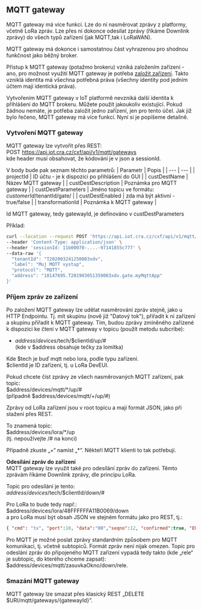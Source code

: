 ## MQTT gateway
MQTT gateway má více funkcí. Lze do ní nasměrovat zprávy z platformy, včetně LoRa zpráv. Lze přes ni dokonce odesílat zprávy (říkáme Downlink zprávy) do všech typů zařízení (jak MQTT,tak i LoRaWAN). 

MQTT gateway má dokonce i samostatnou část vyhrazenou pro shodnou funkčnost jako běžný broker. 

Přístup k MQTT gateway (potažmo brokeru) vzniká založením zařízení - ano, pro možnost využití MQTT gateway je potřeba [založit zařízení](/Vstup%20do%20IoT%20platformy/MQTT/README.md). 
Takto vzniklá identita má všechna potřebná práva (všechny identity pod jedním účtem mají identická práva).

Vytvořením MQTT gateway v IoT platformě nevzniká další identita k přihlášení do MQTT brokeru. Můžete použít jakoukoliv existující. Pokud žádnou nemáte, je potřeba založit jedno zařízení, jen pro tento účel. Jak již bylo řečeno, MQTT gateway má více funkcí. Nyní si je popíšeme detailně.

### Vytvoření MQTT gateway
MQTT gateway lze vytvořit přes REST:<br>
POST https://api.iot.cra.cz/cxf/api/v1/mqtt/gateways<br>
kde header musí obsahovat, že kódování je v json a sessionId.

V body bude pak seznam těchto parametrů:
| Parametr	| Popis |
| ---	| --- |
| projectId	| ID účtu - je k dispozici po přihlášení do GUI |
| custDestName	|  Název MQTT gateway |
| custDestDescription	| Poznámka pro MQTT gateway |
| custDestParameters	| Jméno topicu ve formátu: $customerId/$tenantId/gate/<gatewayId> |
| custDestEnabled	| zda má být aktivní - true/false |
| transformationId	| Poznámka k MQTT gateway |

Id MQTT gateway, tedy gatewayId, je definováno v custDestParameters

Příklad:
```bash
curl --location --request POST 'https://api.iot.cra.cz/cxf/api/v1/mqtt/gateways' \
--header 'Content-Type: application/json' \
--header 'sessionId: 11b00070-....-97141855c777' \
--data-raw '{
  "tenantId": "T202003241250003xdv",
  "label": "Muj MQTT vystup",
  "protocol": "MQTT",
  "address": "10147695.T201903051359003xdv.gate.myMqttApp"
}'
```

### Příjem zpráv ze zařízení
Po založení MQTT gateway lze udělat nasměrování zpráv stejně, jako u HTTP Endpointu. Tj. mít skupinu (nově již "Datový tok"), přiřadit k ní zařízení a skupinu přiřadit k MQTT gateway. Tím, budou zprávy zmíněného zařízené k dispozici ke čtení v MQTT gateway v topicu (použít metodu subcribe): <br>
* $address/devices/$tech/$clientId/up/# <br>
(kde v $address obsahuje tečky za lomítka)

Kde $tech je buď mqtt nebo lora, podle typu zařízení.<br>
$clientId je ID zařízení, tj. u LoRa DevEUI.

Pokud chcete číst zprávy ze všech nasměrovaných MQTT zařízení, pak topic:<br>
$address/devices/mqtt/*/up/#<br> 
(případně $address/devices/mqtt/+/up/#)

Zprávy od LoRa zařízení jsou v root topicu a mají formát JSON, jako při stažení přes REST.

To znamená topic:<br>$address/devices/lora/*/up<br>
(tj. nepoužívejte /# na konci)

Případně zkuste „+“ namíst „*“. Někteří MQTT klienti to tak potřebují.

**Odesílání zpráv do zařízení**<br>
MQTT gateway lze využít také pro odesílání zpráv do zařízení. Těmto zprávám říkáme Downlink zprávy, dle principu LoRa.

Topic pro odesílání je tento:<br>
$address/devices/$tech/$clientId/down/#<br>

Pro LoRa to bude tedy např.:<br>
$address/devices/lora/48FFFFFFA11B0069/down<br>
a pro LoRa musí být obsah JSON ve stejném formátu jako pro REST, tj.:
```json 
{ "cmd": "tx", "port":10, "data":"00","seqno":12, "confirmed":true, "EUI":"48FFFFFFA11B0069"}
```

Pro MQTT je možné poslat zprávy standardním způsobem pro MQTT komunikaci, tj. včetně subtopiců. Formát zpráv není nijak omezen. Topic pro odeslání zpráv do připojeného MQTT zařízení vypadá tedy takto (kde „rele“ je subtopic, do kterého chceme zapsat):<br>
$address/devices/mqtt/zasuvkaOkno/down/rele.

### Smazání MQTT gateway
MQTT gateway lze smazat přes klasický REST „DELETE $URI/mqtt/gateways/{gatewayId}”.
